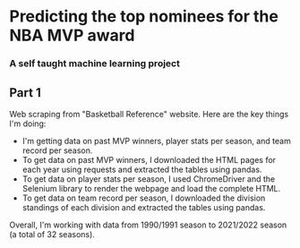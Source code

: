 # Predicting the top nominees for the NBA MVP award 
### A self taught machine learning project

## Part 1

Web scraping from "Basketball Reference" website.
Here are the key things I'm doing:

* I'm getting data on past MVP winners, player stats per season, and team record per season.
* To get data on past MVP winners, I downloaded the HTML pages for each year using requests and extracted the tables using pandas.
* To get data on player stats per season, I used ChromeDriver and the Selenium library to render the webpage and load the complete HTML.
* To get data on team record per season, I downloaded the division standings of each division and extracted the tables using pandas.

Overall, I'm working with data from 1990/1991 season to 2021/2022 season (a total of 32 seasons).
